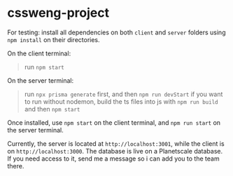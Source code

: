 # cssweng-project

For testing:
install all dependencies on both `client` and `server` folders using ``npm install`` on their directories.

On the client terminal:
> run `npm start`

On the server terminal:
> run `npx prisma generate` first, and then `npm run devStart`
> if you want to run without nodemon, build the ts files into js with `npm run build` and then `npm start`

Once installed, use `npm start` on the client terminal, and `npm run start` on the server terminal.

Currently, the server is located at `http://localhost:3001`, while the client is on `http://localhost:3000`.
The database is live on a Planetscale database. If you need access to it, send me a message so i can add you to the team there.
